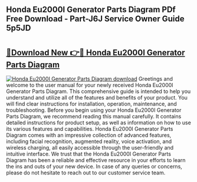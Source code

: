 ## Honda Eu2000I Generator Parts Diagram PDf Free Download - Part-J6J Service Owner Guide 5p5JD

# <h2><a href="http://dfjjfov.blite.top/?on=Honda+Eu2000I+Generator+Parts+Diagram">🔗Download New 👉🔴 Honda Eu2000I Generator Parts Diagram</a></h2>

[![Honda Eu2000I Generator Parts Diagram download](https://i.imgur.com/lujVjoI.png)](http://dfjjfov.blite.top/?on=Honda+Eu2000I+Generator+Parts+Diagram)
Greetings and welcome to the user manual for your newly received Honda Eu2000I Generator Parts Diagram. This comprehensive guide is intended to help you understand and utilize all of the features and benefits of your product. You will find clear instructions for installation, operation, maintenance, and troubleshooting. Before you begin using your Honda Eu2000I Generator Parts Diagram, we recommend reading this manual carefully. It contains detailed instructions for product setup, as well as information on how to use its various features and capabilities. Honda Eu2000I Generator Parts Diagram comes with an impressive collection of advanced features, including facial recognition, augmented reality, voice activation, and wireless charging, all easily accessible through the user-friendly and intuitive interface. We trust that the Honda Eu2000I Generator Parts Diagram has been a reliable and effective resource in your efforts to learn the ins and outs of your new device. In case of any queries or concerns, please do not hesitate to reach out to our customer service team.
